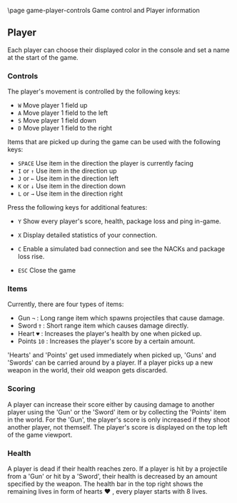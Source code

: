 \page game-player-controls Game control and Player information

## Player

Each player can choose their displayed color in the console and set a name at the start of the game.

### Controls

The player's movement is controlled by the following keys:

* `W` Move player 1 field up
* `A` Move player 1 field to the left
* `S` Move player 1 field down
* `D` Move player 1 field to the right

Items that are picked up during the game can be used with the following keys:

* `SPACE` Use item in the direction the player is currently facing
* `I` or `↑` Use item in the direction up
* `J` or `←` Use item in the direction left
* `K` or `↓` Use item in the direction down
* `L` or `→` Use item in the direction right

Press the following keys for additional features:

* `Y` Show every player's score, health, package loss and ping in-game.
* `X` Display detailed statistics of your connection.
* `C` Enable a simulated bad connection and see the NACKs and package loss rise.


* `ESC` Close the game

### Items

Currently, there are four types of items:

* Gun `¬` : Long range item which spawns projectiles that cause damage.
* Sword `Ϯ` : Short range item which causes damage directly.
* Heart `♥` : Increases the player's health by one when picked up.
* Points `10` : Increases the player's score by a certain amount.

'Hearts' and 'Points' get used immediately when picked up, 'Guns' and 'Swords' can be carried around by a player. If a
player picks up a new weapon in the world, their old weapon gets discarded.

### Scoring

A player can increase their score either by causing damage to another player using the 'Gun' or the 'Sword' item or by
collecting the 'Points' item in the world. For the 'Gun', the player's score is only increased if they shoot another
player, not themself. The player's score is displayed on the top left of the game viewport.

### Health

A player is dead if their health reaches zero. If a player is hit by a projectile from a 'Gun' or hit by a 'Sword',
their health is decreased by an amount specified by the weapon. The health bar in the top right shows the remaining
lives in form of hearts ♥ , every player starts with 8 lives.
